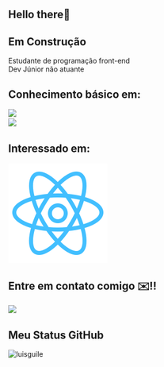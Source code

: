 ## Hello there👋


## Em Construção 

<p>
Estudante de programação front-end
<br/>
Dev Júnior não atuante
<br/>
</p>

## Conhecimento básico em:
<!-- tecnologias-->
<span>
<img src="https://img.icons8.com/color/96/000000/html-5--v1.png"/>
<div data-iframe-width="150" data-iframe-height="270" data-share-badge-id="1b52943c-efac-4bea-8952-f1924e38c7d3" data-share-badge-host="https://www.credly.com"></div><script type="text/javascript" async src="//cdn.credly.com/assets/utilities/embed.js"></script>
<img src="https://img.icons8.com/color/96/000000/css3.png"/>
</span>

## Interessado em:

<img src= ./reactblu.svg />


## Entre em contato comigo ✉️!!
 <a href="mailto: guiluih.1.10@gmail.com"> <img src="https://img.icons8.com/plasticine/100/000000/gmail.png"/>
 </a>
 

## Meu Status GitHub

<img src = "https://github-readme-stats.vercel.app/api?username=luisguile&show_icons=true" alt = "luisguile" /> 

